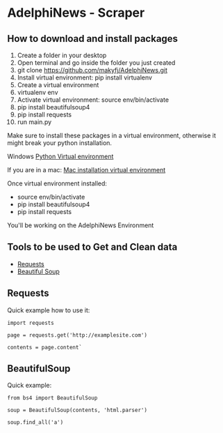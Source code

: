 # AdelphiNews - Scraper

## How to download and install packages

1. Create a folder in your desktop
2. Open terminal and go inside the folder you just created
3. git clone https://github.com/makyfj/AdelphiNews.git
4. Install virtual environment: pip install virtualenv
5. Create a virtual environment
6. virtualenv env
7. Activate virtual environment: source env/bin/activate
8. pip install beautifulsoup4
9. pip install requests
10. run main.py

Make sure to install these packages in a virtual environment, otherwise it might break your python installation.

Windows
[Python Virtual environment](https://docs.python.org/3/library/venv.html)

If you are in a mac:
[Mac installation virtual environment](https://sourabhbajaj.com/mac-setup/Python/virtualenv.html)

Once virtual environment installed:

- source env/bin/activate
- pip install beautifulsoup4
- pip install requests

You'll be working on the AdelphiNews Environment

## Tools to be used to Get and Clean data

- [Requests](https://docs.python-requests.org/en/master/user/quickstart/)
- [Beautiful Soup](https://www.crummy.com/software/BeautifulSoup/bs4/doc/)

## Requests

Quick example how to use it:

```
import requests

page = requests.get('http://examplesite.com')

contents = page.content`

```

## BeautifulSoup

Quick example:

```
from bs4 import BeautifulSoup

soup = BeautifulSoup(contents, 'html.parser')

soup.find_all('a')

```
